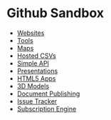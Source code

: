 Github Sandbox
==============

* [Websites](http://gsa.github.io/Open-Data-Collaboration-Sandbox/website_examples/)
* [Tools](http://gsa.github.io/Open-Data-Collaboration-Sandbox/tools_hosted_in_github/)
* [Maps](https://github.com/gbinal/npmap.js/blob/master/examples/data/simplestyle.geojson)
* [Hosted CSVs](https://github.com/blog/1601-see-your-csvs)
* [Simple API](https://github.com/GSA/Very-Simple-API)
* [Presentations](http://gsa.github.io/Open-Data-Collaboration-Sandbox/github_presentations/)
* [HTML5 Apps](https://github.com/EnclaveGames/Captain-Rogers/tree/gh-pages)
* [3D Models](https://github.com/blog/1465-stl-file-viewing)
* [Document Publishing]()
* [Issue Tracker]()
* [Subscription Engine]()
